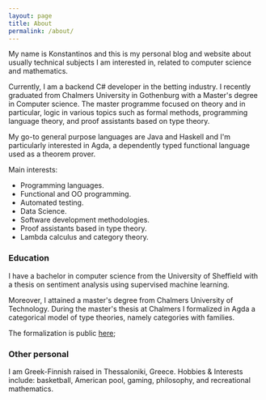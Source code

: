 ```yaml
---
layout: page
title: About
permalink: /about/
---
```


My name is Konstantinos and this is my personal blog and website about usually technical subjects I am interested in, related to computer science and mathematics.

Currently, I am a backend C# developer in the betting industry. I recently graduated from Chalmers University in Gothenburg with a Master's degree in Computer science. The master programme focused on theory and in particular, logic in various topics such as formal methods, programming language theory, and proof assistants based on type theory.

My go-to general purpose languages are Java and Haskell and I'm particularly interested in Agda, a dependently typed functional language used as a theorem prover.

Main interests:
- Programming languages.
- Functional and OO programming.
- Automated testing.
- Data Science.
- Software development methodologies.
- Proof assistants based in type theory.
- Lambda calculus and category theory.

### Education ###

I have a bachelor in computer science from the University of Sheffield with a thesis on sentiment analysis using supervised machine learning. 

Moreover, I attained a master's degree from Chalmers University of Technology. During the master's thesis at Chalmers I formalized in Agda a categorical model of type theories, namely categories with families.

The formalization is public [here](https://github.com/superhaNds/cwfs);

### Other personal

I am Greek-Finnish raised in Thessaloniki, Greece. Hobbies & Interests include: basketball, American pool, gaming, philosophy, and recreational mathematics.
